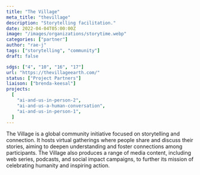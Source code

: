 ```yaml
---
title: "The Village"
meta_title: "thevillage"
description: "Storytelling facilitation."
date: 2022-04-04T05:00:00Z
image: "/images/organizations/storytime.webp"
categories: ["partner"]
author: "rae-j"
tags: ["storytelling", "community"]
draft: false

sdgs: ["4", "10", "16", "17"]
url: "https://thevillageearth.com/"
status: ["Project Partners"]
liaison: ["brenda-keesal"]
projects:
  [
    "ai-and-us-in-person-2",
    "ai-and-us-a-human-conversation",
    "ai-and-us-in-person-1",
  ]
---
```


The Village is a global community initiative focused on storytelling and connection. It hosts virtual gatherings where people share and discuss their stories, aiming to deepen understanding and foster connections among participants. The Village also produces a range of media content, including web series, podcasts, and social impact campaigns, to further its mission of celebrating humanity and inspiring action.
